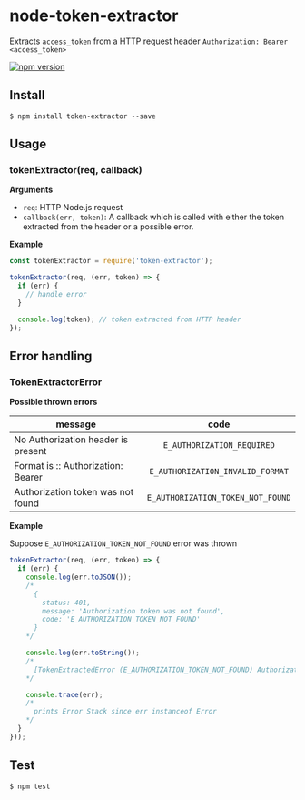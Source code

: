 # node-token-extractor

Extracts `access_token` from a HTTP request header `Authorization: Bearer <access_token>`

[![npm version](https://badge.fury.io/js/token-extractor.svg)](https://badge.fury.io/js/token-extractor)

## Install

```
$ npm install token-extractor --save
```

## Usage

### tokenExtractor(req, callback)

**Arguments**

* `req`: HTTP Node.js request
* `callback(err, token)`: A callback which is called with either the token extracted from the header or a possible error.

**Example**

```javascript
const tokenExtractor = require('token-extractor');

tokenExtractor(req, (err, token) => {
  if (err) {
    // handle error
  }

  console.log(token); // token extracted from HTTP header
});
```

## Error handling

### TokenExtractorError

**Possible thrown errors**

| message                                         | code                                 |
| ----------------------------------------------- |:------------------------------------:|
| No Authorization header is present              | `E_AUTHORIZATION_REQUIRED`           |
| Format is :: Authorization: Bearer <token>      | `E_AUTHORIZATION_INVALID_FORMAT`     |
| Authorization token was not found               | `E_AUTHORIZATION_TOKEN_NOT_FOUND`    |

**Example**

Suppose `E_AUTHORIZATION_TOKEN_NOT_FOUND` error was thrown

```javascript
tokenExtractor(req, (err, token) => {
  if (err) {
    console.log(err.toJSON());
    /*
      {
        status: 401,
        message: 'Authorization token was not found',
        code: 'E_AUTHORIZATION_TOKEN_NOT_FOUND'
      }
    */

    console.log(err.toString());
    /*
      [TokenExtractedError (E_AUTHORIZATION_TOKEN_NOT_FOUND) Authorization token was not found]
    */

    console.trace(err);
    /*
      prints Error Stack since err instanceof Error
    */
  }
}));
```

## Test

```
$ npm test
```
